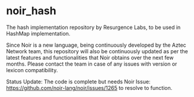 # noir_hash
The hash implementation repository by Resurgence Labs, to be used in HashMap implementation.

Since Noir is a new language, being continuously developed by the Aztec Network team, this repository will also be continuously updated
as per the latest features and functionalities that Noir obtains over the next few months. Please contact the team in case of any issues
with version or lexicon compatibility.


Status Update: The code is complete but needs Noir Issue: https://github.com/noir-lang/noir/issues/1265 to resolve to function.
